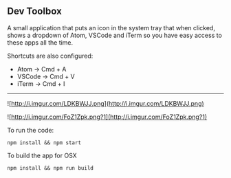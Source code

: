 ## Dev Toolbox

A small application that puts an icon in the system tray that when clicked, shows a dropdown of Atom, VSCode and iTerm so you have easy access to these apps all the time.

Shortcuts are also configured:
- Atom -> Cmd + A
- VSCode -> Cmd + V
- iTerm -> Cmd + I

---

![http://i.imgur.com/LDKBWJJ.png](http://i.imgur.com/LDKBWJJ.png)

![http://i.imgur.com/FoZ1Zpk.png?1](http://i.imgur.com/FoZ1Zpk.png?1)


To run the code:

`npm install && npm start`

To build the app for OSX

`npm install && npm run build`
